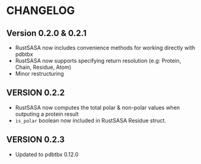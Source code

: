 # CHANGELOG

## Version 0.2.0 & 0.2.1

- RustSASA now includes convenience methods for working directly with pdbtbx
- RustSASA now supports specifying return resolution (e.g: Protein, Chain, Residue, Atom)
- Minor restructuring

## VERSION 0.2.2

- RustSASA now computes the total polar & non-polar values when outputing a protein result
- `is_polar` boolean now included in RustSASA Residue struct.

## VERSION 0.2.3

- Updated to pdbtbx 0.12.0
